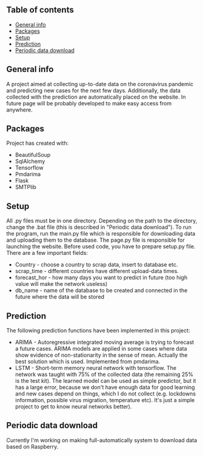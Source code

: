 ## Table of contents

- [General info](#general-info)
- [Packages](#Packages)
- [Setup](#setup)
- [Prediction](#prediction)
- [Periodic data download](#periodic-data-download)

## General info

A project aimed at collecting up-to-date data on the coronavirus pandemic and
predicting new cases for the next few days. Additionally, the data collected
with the prediction are automatically placed on the website. In future page
will be probably developed to make easy access from anywhere.

## Packages

Project has created with:

- BeautifulSoup
- SqlAlchemy
- Tensorflow
- Pmdarima
- Flask
- SMTPlib

## Setup

All .py files must be in one directory. Depending on the path to the directory,
change the .bat file (this is described in "Periodic data download").
To run the program, run the main.py file which is responsible for downloading
data and uploading them to the database. The page.py file is responsible for
launching the website. Before used code, you have to prepare setup.py file. There
are a few important fields:

- Country - choose a country to scrap data, insert to
  database etc.
- scrap_time - different countries have different upload-data times.
- forecast_hor - how many days you want to predict in future (too high value will
  make the network useless)
- db_name - name of the database to be created and connected in the future
  where the data will be stored

## Prediction

The following prediction functions have been implemented in this project:

- ARIMA - Autoregressive integrated moving average is trying to forecast a future cases.
  ARIMA models are applied in some cases where data show evidence of non-stationarity in
  the sense of mean. Actually the best solution which is used. Implemented from pmdarima.
- LSTM - Short-term memory neural network with tensorflow. The network was taught with
  75% of the collected data (the remaining 25% is the test kit). The learned model can be
  used as simple predictor, but it has a large error, because we don't have enough data
  for good learning and new cases depend on things, which I do not collect (e.g. lockdowns
  information, possible virus migration, temperature etc). It's just a simple project to
  get to know neural networks better).

## Periodic data download

Currently I'm working on making full-automatically system to download data based
on Raspberry.
